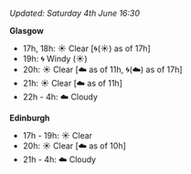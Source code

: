 *Updated: Saturday 4th June 16:30*

**Glasgow**

* 17h, 18h: :sunny: Clear [:cyclone:(:sunny:) as of 17h]
* 19h: :cyclone: Windy (:sunny:)
* 20h: :sunny: Clear [:cloud: as of 11h, :cyclone:(:cloud:) as of 17h]
* 21h: :sunny: Clear [:cloud: as of 11h]
* 22h - 4h: :cloud: Cloudy

**Edinburgh**

* 17h - 19h: :sunny: Clear
* 20h: :sunny: Clear [:cloud: as of 10h]
* 21h - 4h: :cloud: Cloudy
